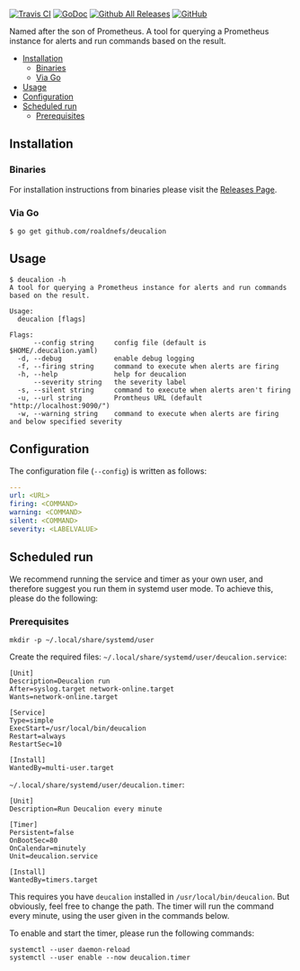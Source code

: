 [![Travis CI](https://img.shields.io/travis/roaldnefs/deucalion.svg?style=for-the-badge)](https://travis-ci.org/roaldnefs/deucalion)
[![GoDoc](https://img.shields.io/badge/godoc-reference-5272B4.svg?style=for-the-badge)](https://godoc.org/github.com/roaldnefs/deucalion)
[![Github All Releases](https://img.shields.io/github/downloads/roaldnefs/deucalion/total.svg?style=for-the-badge)](https://github.com/roaldnefs/deucalion/releases)
[![GitHub](https://img.shields.io/github/license/roaldnefs/deucalion.svg?style=for-the-badge)](https://github.com/roaldnefs/deucalion/blob/master/LICENSE)

Named after the son of Prometheus. A tool for querying a Prometheus instance for alerts and run commands based on the result.

* [Installation](README.md#installation)
     * [Binaries](README.md#binaries)
     * [Via Go](README.md#via-go)
* [Usage](README.md#usage)
* [Configuration](README.md#configuration)
* [Scheduled run](README.md#scheduled-run)
     * [Prerequisites](README.md#prerequisites)

## Installation

### Binaries

For installation instructions from binaries please visit the [Releases Page](https://github.com/roaldnefs/deucalion/releases).

### Via Go

```console
$ go get github.com/roaldnefs/deucalion
```

## Usage

```console
$ deucalion -h
A tool for querying a Prometheus instance for alerts and run commands based on the result.

Usage:
  deucalion [flags]

Flags:
      --config string     config file (default is $HOME/.deucalion.yaml)
  -d, --debug             enable debug logging
  -f, --firing string     command to execute when alerts are firing
  -h, --help              help for deucalion
      --severity string   the severity label
  -s, --silent string     command to execute when alerts aren't firing
  -u, --url string        Promtheus URL (default "http://localhost:9090/")
  -w, --warning string    command to execute when alerts are firing and below specified severity
```

## Configuration

The configuration file (`--config`) is written as follows:

```yaml
---
url: <URL>
firing: <COMMAND>
warning: <COMMAND>
silent: <COMMAND>
severity: <LABELVALUE>
```

## Scheduled run

We recommend running the service and timer as your own user, and therefore suggest you run them in systemd user mode. To achieve this, please do the following:

### Prerequisites

```console
mkdir -p ~/.local/share/systemd/user
```

Create the required files:
`~/.local/share/systemd/user/deucalion.service`:

```console
[Unit]
Description=Deucalion run
After=syslog.target network-online.target
Wants=network-online.target

[Service]
Type=simple
ExecStart=/usr/local/bin/deucalion
Restart=always
RestartSec=10

[Install]
WantedBy=multi-user.target
```

`~/.local/share/systemd/user/deucalion.timer`:

```console
[Unit]
Description=Run Deucalion every minute

[Timer]
Persistent=false
OnBootSec=80
OnCalendar=minutely
Unit=deucalion.service

[Install]
WantedBy=timers.target
```

This requires you have `deucalion` installed in `/usr/local/bin/deucalion`. But obviously, feel free to change the path. The timer will run the command every minute, using the user given in the commands below.

To enable and start the timer, please run the following commands:

```console
systemctl --user daemon-reload
systemctl --user enable --now deucalion.timer
```
